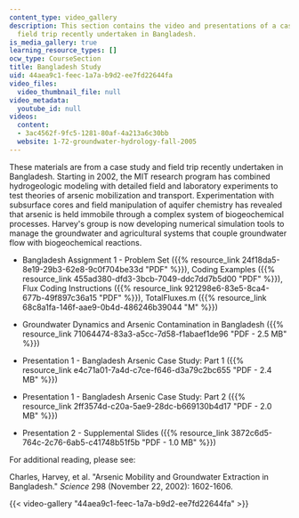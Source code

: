 ```yaml
---
content_type: video_gallery
description: This section contains the video and presentations of a case study and
  field trip recently undertaken in Bangladesh.
is_media_gallery: true
learning_resource_types: []
ocw_type: CourseSection
title: Bangladesh Study
uid: 44aea9c1-feec-1a7a-b9d2-ee7fd22644fa
video_files:
  video_thumbnail_file: null
video_metadata:
  youtube_id: null
videos:
  content:
  - 3ac4562f-9fc5-1281-80af-4a213a6c30bb
  website: 1-72-groundwater-hydrology-fall-2005
---
```


These materials are from a case study and field trip recently undertaken in Bangladesh. Starting in 2002, the MIT research program has combined hydrogeologic modeling with detailed field and laboratory experiments to test theories of arsenic mobilization and transport. Experimentation with subsurface cores and field manipulation of aquifer chemistry has revealed that arsenic is held immobile through a complex system of biogeochemical processes. Harvey's group is now developing numerical simulation tools to manage the groundwater and agricultural systems that couple groundwater flow with biogeochemical reactions.

*   Bangladesh Assignment 1 - Problem Set ({{% resource_link 24f18da5-8e19-29b3-62e8-9c0f704be33d "PDF" %}}), Coding Examples ({{% resource_link 455ad380-dfd3-3bcb-7049-ddc7dd7b5d00 "PDF" %}}), Flux Coding Instructions ({{% resource_link 921298e6-83e5-8ca4-677b-49f897c36a15 "PDF" %}}), TotalFluxes.m ({{% resource_link 68c8a1fa-146f-aae9-0b4d-486246b39044 "M" %}})
    
*   Groundwater Dynamics and Arsenic Contamination in Bangladesh ({{% resource_link 71064474-83a3-a5cc-7d58-f1abaef1de96 "PDF - 2.5 MB" %}})
    
*   Presentation 1 - Bangladesh Arsenic Case Study: Part 1 ({{% resource_link e4c71a01-7a4d-c7ce-f646-d3a79c2bc655 "PDF - 2.4 MB" %}})
    
*   Presentation 1 - Bangladesh Arsenic Case Study: Part 2 ({{% resource_link 2ff3574d-c20a-5ae9-28dc-b669130b4d17 "PDF - 2.0 MB" %}})
    
*   Presentation 2 - Supplemental Slides ({{% resource_link 3872c6d5-764c-2c76-6ab5-c41748b51f5b "PDF - 1.0 MB" %}})
    

For additional reading, please see:

Charles, Harvey, et al. "Arsenic Mobility and Groundwater Extraction in Bangladesh." _Science_ 298 (November 22, 2002): 1602-1606.

{{< video-gallery "44aea9c1-feec-1a7a-b9d2-ee7fd22644fa" >}}

